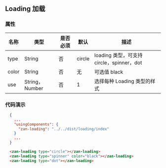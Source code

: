 ## Loading 加载

### 属性

| 名称    | 类型            | 是否必须 | 默认  | 描述              |
| ------- | --------------- | -------- | ----- | ----------------- |
| type | String         | 否       | circle | loading 类型，可支持 circle，spinner，dot |
| color | String         | 否       | 无 | 可选值 black  |
| use | String，Number | 否       | 1 | 选择每种 Loading 类型的样式      |

### 代码演示

```json
  {
    ...
    "usingComponents": {
      "zan-loading": "../../dist/loading/index"
    }
    ...
  }
```

```html
  <zan-loading type="circle"></zan-loading>
  <zan-loading type="spinner" color="black"></zan-loading>
  <zan-loading type="dot"></zan-loading>
```
